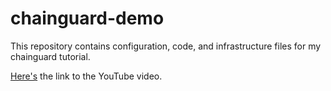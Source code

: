 # chainguard-demo
This repository contains configuration, code, and infrastructure files for my chainguard tutorial.

[Here's](https://youtu.be/MBgtEkzPUcs?si=nggahyirCsDG4mUT) the link to the YouTube video.
